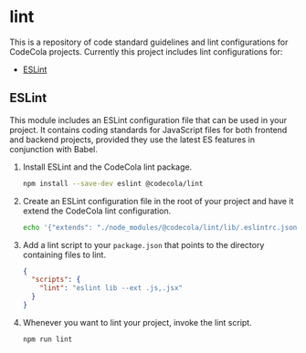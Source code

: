 # lint

This is a repository of code standard guidelines and lint configurations for CodeCola projects. Currently this
project includes lint configurations for:

* [ESLint](#eslint)

## ESLint

This module includes an ESLint configuration file that can be used in your project. It contains coding standards for
JavaScript files for both frontend and backend projects, provided they use the latest ES features in conjunction with
Babel.

1. Install ESLint and the CodeCola lint package.

    ```sh
    npm install --save-dev eslint @codecola/lint
    ```

1. Create an ESLint configuration file in the root of your project and have it extend the CodeCola lint configuration.

    ```sh
    echo '{"extends": "./node_modules/@codecola/lint/lib/.eslintrc.json"}' > .eslintrc.json
    ```

1. Add a lint script to your `package.json` that points to the directory containing files to lint.

   ```json
   {
     "scripts": {
       "lint": "eslint lib --ext .js,.jsx"
     }
   }
   ```

1. Whenever you want to lint your project, invoke the lint script.
 
   ```sh
   npm run lint
   ```

